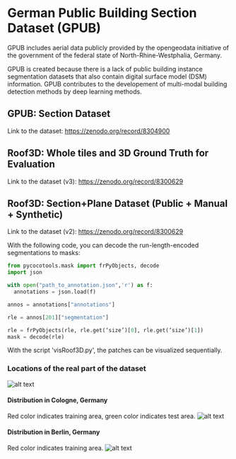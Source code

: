 # German Public Building Section Dataset (GPUB)

GPUB includes aerial data publicly provided by the opengeodata initiative of the government of the federal state of North-Rhine-Westphalia, Germany.

GPUB is created because there is a lack of public building instance segmentation datasets that also contain digital surface model (DSM) information. GPUB contributes to the developement of multi-modal building detection methods by deep learning methods.

## GPUB: Section Dataset
Link to the dataset: https://zenodo.org/record/8304900

## Roof3D: Whole tiles and 3D Ground Truth for Evaluation
Link to the dataset (v3): https://zenodo.org/record/8300629

## Roof3D: Section+Plane Dataset (Public + Manual + Synthetic)
Link to the dataset (v2): https://zenodo.org/record/8300629

With the following code, you can decode the run-length-encoded segmentations to masks:

```python
from pycocotools.mask import frPyObjects, decode
import json

with open("path_to_annotation.json",'r') as f:
  annotations = json.load(f)

annos = annotations["annotations"]

rle = annos[201]["segmentation"]

rle = frPyObjects(rle, rle.get(‘size’)[0], rle.get(‘size’)[1])
mask = decode(rle)
```

With the script 'visRoof3D.py', the patches can be visualized sequentially.

### Locations of the real part of the dataset
![alt text](https://github.com/dlrPHS/GPUB/blob/main/maploc.jpg?raw=true)

#### Distribution in Cologne, Germany
Red color indicates training area, green color indicates test area.
![alt text](https://github.com/dlrPHS/GPUB/blob/main/köln_maploc.jpg?raw=true)

#### Distribution in Berlin, Germany
Red color indicates training area.
![alt text](https://github.com/dlrPHS/GPUB/blob/main/berlin_maploc.jpg?raw=true)
